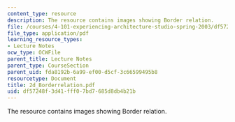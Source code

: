 ```yaml
---
content_type: resource
description: The resource contains images showing Border relation.
file: /courses/4-101-experiencing-architecture-studio-spring-2003/df57248f3d41fff07bd7685d8db4b21b_2d_Borderrelation.pdf
file_type: application/pdf
learning_resource_types:
- Lecture Notes
ocw_type: OCWFile
parent_title: Lecture Notes
parent_type: CourseSection
parent_uid: fda8192b-6a99-ef00-d5cf-3c66599495b8
resourcetype: Document
title: 2d_Borderrelation.pdf
uid: df57248f-3d41-fff0-7bd7-685d8db4b21b
---
```

The resource contains images showing Border relation.


